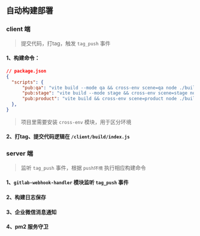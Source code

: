 ## 自动构建部署

### client 端

> 提交代码，打tag，触发 `tag_push` 事件

#### 1、构建命令：
```json
// package.json
{
  "scripts": {
      "pub:qa": "vite build --mode qa && cross-env scene=qa node ./build/index.js",
      "pub:stage": "vite build --mode stage && cross-env scene=stage node ./build/index.js",
      "pub:product": "vite build && cross-env scene=product node ./build/index.js"
  },
}
```

> 项目里需要安装 `cross-env` 模块，用于区分环境

#### 2、打tag、提交代码逻辑在 `/client/build/index.js`

### server 端

> 监听 `tag_push` 事件，根据 `push环境` 执行相应构建命令


#### 1、`gitlab-webhook-handler` 模块监听 `tag_push` 事件

#### 2、构建日志保存

#### 3、企业微信消息通知

#### 4、pm2 服务守卫


